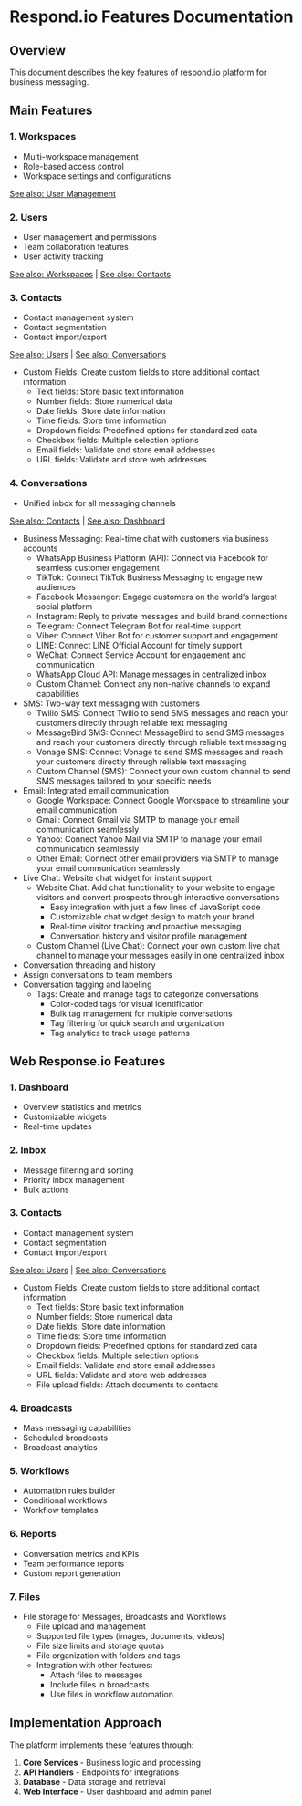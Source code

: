 # Respond.io Features Documentation

## Overview
This document describes the key features of respond.io platform for business messaging.

## Main Features

### 1. Workspaces
- Multi-workspace management
- Role-based access control
- Workspace settings and configurations

[See also: User Management](#2-users)

### 2. Users
- User management and permissions
- Team collaboration features
- User activity tracking

[See also: Workspaces](#1-workspaces) | [See also: Contacts](#3-contacts)

### 3. Contacts
- Contact management system
- Contact segmentation
- Contact import/export

[See also: Users](#2-users) | [See also: Conversations](#4-conversations)
- Custom Fields: Create custom fields to store additional contact information
  - Text fields: Store basic text information
  - Number fields: Store numerical data
  - Date fields: Store date information
  - Time fields: Store time information
  - Dropdown fields: Predefined options for standardized data
  - Checkbox fields: Multiple selection options
  - Email fields: Validate and store email addresses
  - URL fields: Validate and store web addresses

### 4. Conversations
- Unified inbox for all messaging channels

[See also: Contacts](#3-contacts) | [See also: Dashboard](#1-dashboard)
  - Business Messaging: Real-time chat with customers via business accounts
    - WhatsApp Business Platform (API): Connect via Facebook for seamless customer engagement
    - TikTok: Connect TikTok Business Messaging to engage new audiences
    - Facebook Messenger: Engage customers on the world's largest social platform
    - Instagram: Reply to private messages and build brand connections
    - Telegram: Connect Telegram Bot for real-time support
    - Viber: Connect Viber Bot for customer support and engagement
    - LINE: Connect LINE Official Account for timely support
    - WeChat: Connect Service Account for engagement and communication
    - WhatsApp Cloud API: Manage messages in centralized inbox
    - Custom Channel: Connect any non-native channels to expand capabilities
  - SMS: Two-way text messaging with customers
    - Twilio SMS: Connect Twilio to send SMS messages and reach your customers directly through reliable text messaging
    - MessageBird SMS: Connect MessageBird to send SMS messages and reach your customers directly through reliable text messaging
    - Vonage SMS: Connect Vonage to send SMS messages and reach your customers directly through reliable text messaging
    - Custom Channel (SMS): Connect your own custom channel to send SMS messages tailored to your specific needs
  - Email: Integrated email communication
    - Google Workspace: Connect Google Workspace to streamline your email communication
    - Gmail: Connect Gmail via SMTP to manage your email communication seamlessly
    - Yahoo: Connect Yahoo Mail via SMTP to manage your email communication seamlessly
    - Other Email: Connect other email providers via SMTP to manage your email communication seamlessly
  - Live Chat: Website chat widget for instant support
    - Website Chat: Add chat functionality to your website to engage visitors and convert prospects through interactive conversations
      - Easy integration with just a few lines of JavaScript code
      - Customizable chat widget design to match your brand
      - Real-time visitor tracking and proactive messaging
      - Conversation history and visitor profile management
    - Custom Channel (Live Chat): Connect your own custom live chat channel to manage your messages easily in one centralized inbox
- Conversation threading and history
- Assign conversations to team members
- Conversation tagging and labeling
  - Tags: Create and manage tags to categorize conversations
    - Color-coded tags for visual identification
    - Bulk tag management for multiple conversations
    - Tag filtering for quick search and organization
    - Tag analytics to track usage patterns


## Web Response.io Features

### 1. Dashboard
- Overview statistics and metrics
- Customizable widgets
- Real-time updates

### 2. Inbox
- Message filtering and sorting
- Priority inbox management
- Bulk actions

### 3. Contacts
- Contact management system
- Contact segmentation
- Contact import/export

[See also: Users](#2-users) | [See also: Conversations](#4-conversations)
- Custom Fields: Create custom fields to store additional contact information
  - Text fields: Store basic text information
  - Number fields: Store numerical data
  - Date fields: Store date information
  - Time fields: Store time information
  - Dropdown fields: Predefined options for standardized data
  - Checkbox fields: Multiple selection options
  - Email fields: Validate and store email addresses
  - URL fields: Validate and store web addresses
  - File upload fields: Attach documents to contacts

### 4. Broadcasts
- Mass messaging capabilities
- Scheduled broadcasts
- Broadcast analytics

### 5. Workflows
- Automation rules builder
- Conditional workflows
- Workflow templates

### 6. Reports
- Conversation metrics and KPIs
- Team performance reports
- Custom report generation

### 7. Files
- File storage for Messages, Broadcasts and Workflows
  - File upload and management
  - Supported file types (images, documents, videos)
  - File size limits and storage quotas
  - File organization with folders and tags
  - Integration with other features:
    - Attach files to messages
    - Include files in broadcasts
    - Use files in workflow automation

## Implementation Approach

The platform implements these features through:

1. **Core Services** - Business logic and processing
2. **API Handlers** - Endpoints for integrations
3. **Database** - Data storage and retrieval
4. **Web Interface** - User dashboard and admin panel